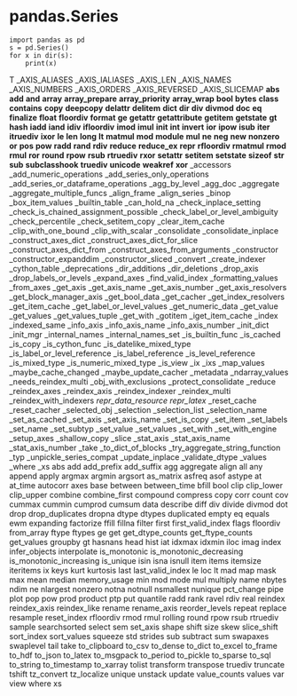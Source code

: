 # pandas.Series

```
import pandas as pd
s = pd.Series()
for x in dir(s):
    print(x)
```

T
_AXIS_ALIASES
_AXIS_IALIASES
_AXIS_LEN
_AXIS_NAMES
_AXIS_NUMBERS
_AXIS_ORDERS
_AXIS_REVERSED
_AXIS_SLICEMAP
__abs__
__add__
__and__
__array__
__array_prepare__
__array_priority__
__array_wrap__
__bool__
__bytes__
__class__
__contains__
__copy__
__deepcopy__
__delattr__
__delitem__
__dict__
__dir__
__div__
__divmod__
__doc__
__eq__
__finalize__
__float__
__floordiv__
__format__
__ge__
__getattr__
__getattribute__
__getitem__
__getstate__
__gt__
__hash__
__iadd__
__iand__
__idiv__
__ifloordiv__
__imod__
__imul__
__init__
__int__
__invert__
__ior__
__ipow__
__isub__
__iter__
__itruediv__
__ixor__
__le__
__len__
__long__
__lt__
__matmul__
__mod__
__module__
__mul__
__ne__
__neg__
__new__
__nonzero__
__or__
__pos__
__pow__
__radd__
__rand__
__rdiv__
__reduce__
__reduce_ex__
__repr__
__rfloordiv__
__rmatmul__
__rmod__
__rmul__
__ror__
__round__
__rpow__
__rsub__
__rtruediv__
__rxor__
__setattr__
__setitem__
__setstate__
__sizeof__
__str__
__sub__
__subclasshook__
__truediv__
__unicode__
__weakref__
__xor__
_accessors
_add_numeric_operations
_add_series_only_operations
_add_series_or_dataframe_operations
_agg_by_level
_agg_doc
_aggregate
_aggregate_multiple_funcs
_align_frame
_align_series
_binop
_box_item_values
_builtin_table
_can_hold_na
_check_inplace_setting
_check_is_chained_assignment_possible
_check_label_or_level_ambiguity
_check_percentile
_check_setitem_copy
_clear_item_cache
_clip_with_one_bound
_clip_with_scalar
_consolidate
_consolidate_inplace
_construct_axes_dict
_construct_axes_dict_for_slice
_construct_axes_dict_from
_construct_axes_from_arguments
_constructor
_constructor_expanddim
_constructor_sliced
_convert
_create_indexer
_cython_table
_deprecations
_dir_additions
_dir_deletions
_drop_axis
_drop_labels_or_levels
_expand_axes
_find_valid_index
_formatting_values
_from_axes
_get_axis
_get_axis_name
_get_axis_number
_get_axis_resolvers
_get_block_manager_axis
_get_bool_data
_get_cacher
_get_index_resolvers
_get_item_cache
_get_label_or_level_values
_get_numeric_data
_get_value
_get_values
_get_values_tuple
_get_with
_gotitem
_iget_item_cache
_index
_indexed_same
_info_axis
_info_axis_name
_info_axis_number
_init_dict
_init_mgr
_internal_names
_internal_names_set
_is_builtin_func
_is_cached
_is_copy
_is_cython_func
_is_datelike_mixed_type
_is_label_or_level_reference
_is_label_reference
_is_level_reference
_is_mixed_type
_is_numeric_mixed_type
_is_view
_ix
_ixs
_map_values
_maybe_cache_changed
_maybe_update_cacher
_metadata
_ndarray_values
_needs_reindex_multi
_obj_with_exclusions
_protect_consolidate
_reduce
_reindex_axes
_reindex_axis
_reindex_indexer
_reindex_multi
_reindex_with_indexers
_repr_data_resource_
_repr_latex_
_reset_cache
_reset_cacher
_selected_obj
_selection
_selection_list
_selection_name
_set_as_cached
_set_axis
_set_axis_name
_set_is_copy
_set_item
_set_labels
_set_name
_set_subtyp
_set_value
_set_values
_set_with
_set_with_engine
_setup_axes
_shallow_copy
_slice
_stat_axis
_stat_axis_name
_stat_axis_number
_take
_to_dict_of_blocks
_try_aggregate_string_function
_typ
_unpickle_series_compat
_update_inplace
_validate_dtype
_values
_where
_xs
abs
add
add_prefix
add_suffix
agg
aggregate
align
all
any
append
apply
argmax
argmin
argsort
as_matrix
asfreq
asof
astype
at
at_time
autocorr
axes
base
between
between_time
bfill
bool
clip
clip_lower
clip_upper
combine
combine_first
compound
compress
copy
corr
count
cov
cummax
cummin
cumprod
cumsum
data
describe
diff
div
divide
divmod
dot
drop
drop_duplicates
dropna
dtype
dtypes
duplicated
empty
eq
equals
ewm
expanding
factorize
ffill
fillna
filter
first
first_valid_index
flags
floordiv
from_array
ftype
ftypes
ge
get
get_dtype_counts
get_ftype_counts
get_values
groupby
gt
hasnans
head
hist
iat
idxmax
idxmin
iloc
imag
index
infer_objects
interpolate
is_monotonic
is_monotonic_decreasing
is_monotonic_increasing
is_unique
isin
isna
isnull
item
items
itemsize
iteritems
ix
keys
kurt
kurtosis
last
last_valid_index
le
loc
lt
mad
map
mask
max
mean
median
memory_usage
min
mod
mode
mul
multiply
name
nbytes
ndim
ne
nlargest
nonzero
notna
notnull
nsmallest
nunique
pct_change
pipe
plot
pop
pow
prod
product
ptp
put
quantile
radd
rank
ravel
rdiv
real
reindex
reindex_axis
reindex_like
rename
rename_axis
reorder_levels
repeat
replace
resample
reset_index
rfloordiv
rmod
rmul
rolling
round
rpow
rsub
rtruediv
sample
searchsorted
select
sem
set_axis
shape
shift
size
skew
slice_shift
sort_index
sort_values
squeeze
std
strides
sub
subtract
sum
swapaxes
swaplevel
tail
take
to_clipboard
to_csv
to_dense
to_dict
to_excel
to_frame
to_hdf
to_json
to_latex
to_msgpack
to_period
to_pickle
to_sparse
to_sql
to_string
to_timestamp
to_xarray
tolist
transform
transpose
truediv
truncate
tshift
tz_convert
tz_localize
unique
unstack
update
value_counts
values
var
view
where
xs
